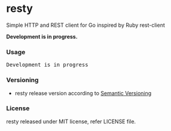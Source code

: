 # resty
Simple HTTP and REST client for Go inspired by Ruby rest-client

**Development is in progress.**

### Usage
<pre>Development is in progress</pre>

### Versioning
* resty release version according to [Semantic Versioning](http://semver.org)

### License
resty released under MIT license, refer LICENSE file.